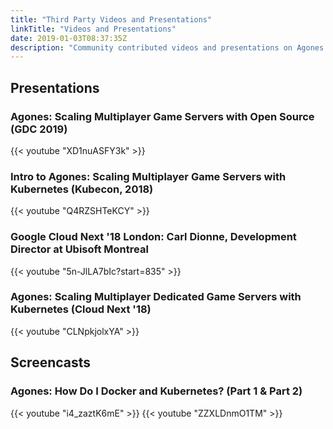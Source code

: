 ```yaml
---
title: "Third Party Videos and Presentations"
linkTitle: "Videos and Presentations"
date: 2019-01-03T08:37:35Z
description: "Community contributed videos and presentations on Agones."
---
```


## Presentations

### Agones: Scaling Multiplayer Game Servers with Open Source (GDC 2019)

{{< youtube "XD1nuASFY3k" >}}

### Intro to Agones: Scaling Multiplayer Game Servers with Kubernetes (Kubecon, 2018)

{{< youtube "Q4RZSHTeKCY" >}}

### Google Cloud Next '18 London: Carl Dionne, Development Director at Ubisoft Montreal
 
{{< youtube "5n-JlLA7bIc?start=835" >}}

### Agones: Scaling Multiplayer Dedicated Game Servers with Kubernetes (Cloud Next '18)

{{< youtube "CLNpkjolxYA" >}}

## Screencasts


### Agones: How Do I Docker and Kubernetes? (Part 1 & Part 2)

{{< youtube "i4_zaztK6mE" >}}
{{< youtube "ZZXLDnmO1TM" >}}
